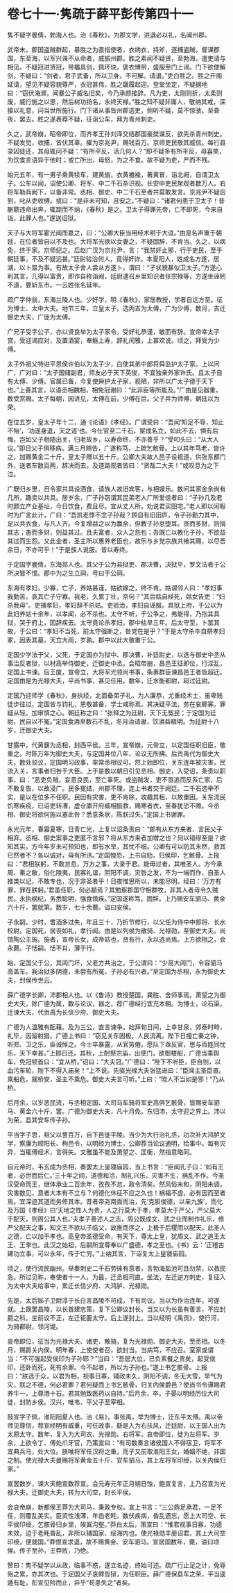 # 卷七十一·隽疏于薛平彭传第四十一

隽不疑字曼倩，勃海人也。治《春秋》，为郡文学，进退必以礼，名闻州郡。

武帝末，郡国盗贼群起，暴胜之为直指使者，衣绣衣，持斧，逐捕盗贼，督课郡国，东至海，以军兴诛不从命者，威振州郡。胜之素闻不疑贤，至勃海，遣吏请与相见。不疑冠进贤冠，带櫑具剑，佩环玦，褒衣博带，盛服至门上谒。门下欲使解剑，不疑曰：“剑者，君子武备，所以卫身，不可解。请退。”吏白胜之。胜之开阁延请，望见不疑容貌尊严，衣冠甚伟，胜之躧履起迎。登堂坐定，不疑据地曰：“窃伏海濒，闻暴公子威名旧矣，今乃承颜接辞。凡为吏，太刚则折，太柔则废，威行施之以恩，然后树功扬名，永终天禄。”胜之知不疑非庸人，敬纳其戒，深接以礼意，问当世所施行。门下诸从事皆州郡选吏，侧听不疑，莫不惊骇。至昏夜，罢去。胜之遂表荐不疑，征诣公车，拜为青州刺史。

久之，武帝崩，昭帝即位，而齐孝王孙刘泽交结郡国豪桀谋反，欲先杀青州刺史。不疑发觉，收捕，皆伏其辜。擢为京兆尹，赐钱百万。京师吏民敬其威信。每行县录囚徒还，其母辄问不疑：“有所平反，活几何人？”即不疑多有所平反，母喜笑，为饮食言语异于他时；或亡所出，母怒，为之不食。故不疑为吏，严而不残。

始元五年，有一男子乘黄犊车，建黄旐，衣黄襜褕，著黄冒，诣北阙，自谓卫太子。公车以闻，诏使公卿、将军、中二千石杂识视。长安中吏民聚观者数万人。右将军勒兵阙下，以备非常。丞相、御史、中二千石至者并莫敢发言。京兆尹不疑后到，叱从吏收缚。或曰：“是非未可知，且安之。”不疑曰：“诸君何患于卫太子！昔蒯聩违命出奔，辄距而不纳，《春秋》是之。卫太子得罪先帝，亡不即死，今来自诣，此罪人也。”遂送诏狱。

天子与大将军霍光闻而嘉之，曰：“公卿大臣当用经术明于大谊。”由是名声重于朝廷，在位者皆自以不及也。大将军光欲以女妻之，不疑固辞，不肯当。久之，以病免，终于家。京师纪之。后赵广汉为京兆尹，言：“我禁奸止邪，行于吏民，至于朝廷事，不及不疑远甚。”廷尉验治何人，竟得奸诈。本夏阳人，姓成名方遂，居湖，以卜筮为事。有故太子舍人尝从方遂卜，谓曰：“子状貌甚似卫太子。”方遂心利其言，几得以富贵，即诈自称诣阙，廷尉逮召乡里知识者张宗禄等，方遂坐诬罔不道，要斩东市。一云姓张名延年。

疏广字仲翁，东海兰陵人也。少好学，明《春秋》，家居教授，学者自远方至。征为博士、太中大夫。地节三年，立皇太子，选丙吉为太傅，广为少傅，数月，吉迁御史大夫，广徙为太傅。

广兄子受字公子，亦以贤良举为太子家令。受好礼恭谨，敏而有辞。宣帝幸太子宫，受迎谒应对，及置酒宴，奉觞上寿，辞礼闲雅，上甚欢说。顷之，拜受为少傅。

太子外祖父特进平恩侯许伯以为太子少，白使其弟中郎将舜监护太子家。上以问广，广对曰：“太子国储副君，师友必于天下英俊，不宜独亲外家许氏。且太子自有太傅、少傅。官属已备，今复使舜护太子家，视陋，非所以广太子德于天下也。”上善其言，以语丞相魏相，相免冠谢曰：“此非臣等所能及。”广由是见器重，数受赏赐。太子每朝，因进见，太傅在前，少傅在后。父子并为师傅，朝廷以为荣。

在位五岁，皇太子年十二，通《论语》《孝经》。广谓受曰：“吾闻‘知足不辱，知止不殆’，‘功遂身退，天之道’也。今仕官至二千石，宦成名立，如此不去，惧有后悔，岂如父子相随出关，归老故乡，以寿命终，不亦善乎？”受叩头曰：“从大人议。”即日父子俱移病。满三月赐告，广遂称笃，上疏乞骸骨。上以其年笃老，皆许之，加赐黄金二十斤，皇太子赠以五十斤。公卿大夫故人邑子设祖道，供张东都门外，送者车数百两，辞决而去。及道路观者皆曰：“贤哉二大夫！”或叹息为之下泣。

广既归乡里，日令家共具设酒食，请族人故旧宾客，与相娱乐。数问其家金余尚有几所，趣卖以共具。居岁余，广子孙窃谓其昆弟老人广所爱信者曰：“子孙几及君时颇立产业基址，今日饮食，费且尽。宜从丈人所，劝说君买田宅。”老人即以闲暇时为广言此计，广曰：“吾凯老悖不念子孙哉？顾自有旧田庐，令子孙勤力其中，足以共衣食，与凡人齐。今复增益之以为赢余，但教子孙怠堕耳。贤而多财，则捐其志；愚而多财，则益其过。且夫富者，众人之怨也；吾既亡以教化子孙，不欲益其过而生怨。又此金者，圣主所以惠养老臣也，故乐与乡党宗族共飨其赐，以尽吾余日，不亦可乎！”于是族人说服。皆以寿终。

于定国字曼倩，东海郯人也。其父于公为县狱吏、郡决曹，决狱平，罗文法者于公所决皆不恨。郡中为之生立祠，号曰于公祠。

东海有孝妇，少寡，亡子，养姑甚谨，姑欲嫁之，终不肯。姑谓邻人曰：“孝妇事我勤苦，哀其亡子守寡。我老，久累丁壮，奈何？”其后姑自经死，姑女告吏：“妇杀我母”。吏捕孝妇，孝妇辞不杀姑。吏验治，孝妇自诬服。具狱上府，于公以为此妇养姑十余年，以孝闻，必不杀也。太守不听，于公争之，弗能得，乃抱其具狱，哭于府上，因辞疾去。太守竟论杀孝妇。郡中枯旱三年。后太守至，卜筮其故，于公曰：“孝妇不当死，前太守强断之，咎党在是乎？”于是太守杀牛自祭孝妇冢，因表其墓，天立大雨，岁孰。郡中以此大敬重于公。

定国少学法于父，父死，于定国亦为狱中、郡决曹，补廷尉史，以选与御史中丞从事治反者狱，以材高举侍御史，迁御史中丞。会昭帝崩，昌邑王征即位，行淫乱，定国上书谏。后王废，宣帝立，大将军光领尚书事，条奏群臣谏昌邑王者皆超迁。定国由是为光禄大夫，平尚书事，甚见任用。数年，迁水衡都尉，超过廷尉。

定国乃迎师学《春秋》，身执经，北面备弟子礼。为人廉恭，尤重经术士，虽卑贱徒步往过，定国皆与钧礼，恩敬甚备，学士咸称焉。其决疑平法，务在哀鳏寡，罪疑从轻。加审慎之心。朝廷称之曰：“张释之为廷尉，天下无冤民；于定国为廷尉，民自以不冤。”定国食酒至数石不乱，冬月治请谳，饮酒益精明。为廷尉十八岁，迁御史大夫。

甘露中，代黄霸为丞相，封西平侯。三年，宣帝崩，元帝立，以定国任职旧臣，敬重之。时陈万年为御史大夫，与定国并位八年，论议无所拂。后贡禹代为御史大夫，数处驳议，定国明习政事，率常丞相议可。然上始即位，关东连年被灾害，民流入关，言事者归咎于大臣。上于是数以朝日引见丞相、御史，入受诏，条责以职事，曰：“恶吏负贼，妄意良民，至亡辜死。或盗贼发，吏不亟追而反系亡家，后不敢复告，以故浸广。民多冤结，州郡不理，连上书者交于阙廷。二千石选举不实，是以在位多不任职。民田有灾害，吏不肯除，收趣其租，以故重困。关东流民饥寒疾疫，已诏吏转漕，虚仓廪开府臧相振救，赐寒者衣，至春犹恐不赡。今丞相、御史将欲何施以塞此咎？悉意条状，陈朕过失。”定国上书谢罪。

永光元年，春霜夏寒，日青亡光，上复以诏条责曰：“郎有从东方来者，言民父子相弃。丞相、御史案事之吏匿不言邪？将从东方来者加增之也？何以错缪至是？欲知其实。方今年岁未可预知也，即有水旱，其忧不细。公卿有可以防其未然，救其已然者不？各以诚对，毋有所讳。”定国惶恐，上书自劾，归侯印，乞骸骨。上报曰：“君相朕躬，不敢怠息，万方之事，大录于君。能毋过者，其唯圣人。方今承周、秦之敝，俗化陵夷，民寡礼谊，阴阳不调，灾咎之发，不为一端而作，自圣人推类以记，不敢专也，况于非圣者乎！日夜惟思所以，未能尽明。经曰：‘万方有罪，罪在朕躬。’君虽任职，何必颛焉？其勉察郡国守相群牧，非其人者毋令久贼民。永执纲纪，务悉聪明，强食慎疾。”定国遂称笃，固辞。上乃赐安车驷马、黄金六十斤，罢就第。数岁，七十余薨。谥曰安侯。

子永嗣。少时，耆酒多过失，年且三十，乃折节修行，以父任为侍中中郎将、长水校尉。定国死，居丧如礼，孝行闻。由是以列侯为散骑、光禄勋，至御史大夫。尚馆陶公主施。施者，宣帝长女，成帝姑也，贤有行，永以选尚焉。上方欲相之，会永薨。子恬嗣。恬不肖，薄于行。

始，定国父于公，其闾门坏，父老方共治之。于公谓曰：“少高大闾门，令容驷马高盖车。我治狱多阴德，未尝有所冤，子孙必有兴者。”至定国为丞相，永为御史大夫，封侯传世云。

薛广德字长卿，沛郡相人也。以《鲁诗》教授楚国，龚胜、舍师事焉。萧望之为御史大夫，除广德为属，数与论议，器之，荐广德经行宜充本朝。为博士，论石渠，迁谏大夫，代贡禹为长信少府、御史大夫。

广德为人温雅有酝藉。及为三公，直言谏争。始拜旬日间，上幸甘泉，郊泰时畤，礼毕，因留射猎。广德上书曰：“窃见关东困极，人民流离。陛下日撞亡秦之钟，听郑、卫之乐，臣诚悼之。今士卒暴露，从官劳倦，愿队下亟反官，思与百姓同忧乐，天下幸甚。”上即日还。其秋，上酎祭宗庙，出便门，欲御楼船，广德当乘舆车，免冠顿首曰：“宜从桥。”诏曰：“大夫冠。”广德曰：“陛下不听臣，臣自刎，以血污车轮，陛下不得入庙矣！”上不说。先驱光禄大夫张猛进曰：“臣闻主圣臣直。乘船危，就桥安，圣主不乘危。御史大夫言可听。”上曰：“晓人不当如是邪！”乃从桥。

后月余，以岁恶民流，与丞相定国、大司马车骑将军史高俱乞骸骨，皆赐安车驷马、黄金六十斤，罢。广德为御史大夫，凡十月免。东归沛，太守迎之界上。沛以为荣，县其安车传子孙。

平当字子思，祖父以訾百万，自下邑徙平陵。当少为大行治礼丞，功次补大鸿胪文学，察廉为顺阳长、栒邑令，以明经为博士，公卿荐当论议通明，给事中。每有灾异，当辄傅经术，言得失。文雅虽不能及萧望之、匡衡，然指意略同。

自元帝时，韦玄成为丞相，奏罢太上皇寝庙园，当上书言：“臣闻孔子曰：‘如有王者，必世而后仁。’三十年之间，道德和洽，制礼兴乐，灾害不生，祸乱不作。今圣汉受命而王，继体承业二百余年，孜孜不怠，政令清矣。然风俗未和，阴阳未调，灾害数见，意者大本有不立与？何德化休征不应之久也！祸福不虚，必有因而至者焉。宜深迹其道而务修其本。昔者帝尧南面而治，先‘克胆俊德，以亲九族’，而化及万国《孝经》曰‘天地之性人为贵，人之行莫大于孝，孝莫大于严父，严父莫大于配天，则周公其人也。’夫孝子善述人之志，周公既成文、武之业而制作礼乐，修严父配天之事，知文王不欲以子临父，故推而序之，上极于后稷而以配天。此圣人之德，亡以加于孝也。高皇帝圣德受命，有天下，尊太上皇，犹周文、武之追王太王、王季也。此汉之始祖，后嗣所宜尊奉以广盛德，孝之至也。《书》云：‘正稽古建功立事，可以永年，传于亡穷。’”上纳其言，下诏复太上皇寝庙园。

顷之，使行流民幽州。举奏刺史二千石劳徕有意者，言勃海盐池可且勿禁，以救民急。所过见称，奉使者十一人，为最，迁丞相司直。坐法，左迁逆方刺史，复征入为太中大夫给事中，累迁长信少府、大鸿胪、光禄勋。

先是，太后姊子卫尉淳于长白言昌陵不可成，下有司议。当以为作治连年，可遂就。上既罢昌陵，以长首建忠策，复下公卿议封长。当又以为长虽有善言，不应封爵之科。坐前议不正，左迁钜鹿太守。后上遂封上。当以经明《禹贡》，使行河，为骑都尉，领河堤。

哀帝即位，征当为光禄大夫、诸吏、散骑，复为光禄勋、御史大夫，至丞相。以冬月，赐爵关内侯。明年春，上使使者召，欲封当。当病笃，不应召。室家或谓当：“不可强起受侯印为子孙耶？”当曰：“吾居大位，已负素餐之责矣，起受侯印，还卧而死，死有余罪。今不起者，所以为子孙也。”遂上书乞骸骨。上报曰：“朕选于众，以君为相，视事日寡，辅政未久，阴阳不调，冬无大雪，旱气为灾，朕之不德，何必君罪？君何疑而上书乞骸骨，归关内侯爵邑？使尚书令谭赐君养牛一，上尊酒十石。君其勉致医药以自持。”后月余，卒。子晏以明经历位大司徒，封防乡侯。汉兴，唯韦、平父子至宰相。

鼓宣字子佩，淮阳阳夏人也。治《易》，事张禹，举为博士，迁东平太傅。禹以帝师见尊信，荐宣经明有威重，可任政事，繇是入为右扶风，迁廷尉，以王国人出为太原太守。数年，复入为大司农、光禄勋、右将军。哀帝即位，徙为左将军。岁余，上欲令丁、傅处爪牙官，乃策宣曰：“有司数奏言诸侯国人不得宿卫，将军不宜典兵马，处大位。朕唯将军任汉将之重，而子又前取淮阳王女，婚姻不绝，非国之制。使光禄大夫曼赐将军黄金五十斤、安车驷马，其上左将军印绶，以关内侯归家。”

宣罢数岁，谏大夫鲍宣数荐宣。会元寿元年正月朔日蚀，鲍宣复言，上乃召宣为光禄大夫，迁御史大夫，转为大司空，封长平侯。

会哀帝崩，新都侯王莽为大司马，秉政专权。宣上书言：“三公鼎足承君，一足不任，则覆乱美实。臣资性浅薄，年齿老眊，数伏疾病，昏乱遗忘，愿上大司空、长平侯印绶，乞骸骨归乡里，竢寘沟壑。”莽白太后，策宣曰：“惟君视事日寡，功德未效，迫于老眊昏乱，非所以辅国家、绥海内也。使光禄勋丰册诏君，其上大司空印绶，便就国。”莽恨宣求退，故不赐黄金、安车驷马。宣居国数年，薨，谥曰顷侯。传子至孙，王莽败，乃绝。

赞曰：隽不疑学以从政，临事不惑，遂立名迹，终始可述。疏广行止足之计，免辱殆之累，亦其次也。于定国父子哀鳏哲狱，为任职臣。薛广德保县车之荣，平当逡遁有耻，彭宣见险而止，异乎“苟患失之”者矣。
